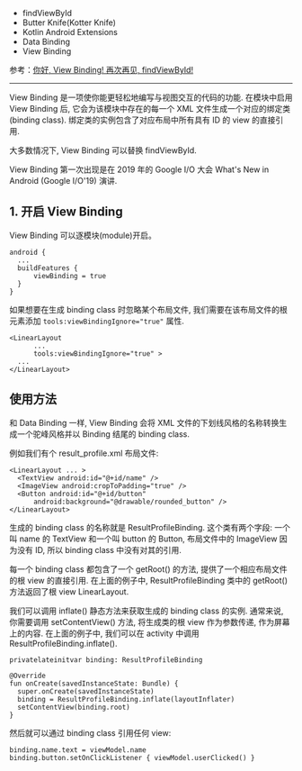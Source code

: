 
* findViewById
* Butter Knife(Kotter Knife)
* Kotlin Android Extensions
* Data Binding
* View Binding

参考：[你好, View Binding! 再次再见, findViewById!](https://mp.weixin.qq.com/s/iNBj1dYT5g5dE7oIaL5BBA)

---

View Binding 是一项使你能更轻松地编写与视图交互的代码的功能. 在模块中启用 View Binding 后, 它会为该模块中存在的每一个 XML 文件生成一个对应的绑定类(binding class). 绑定类的实例包含了对应布局中所有具有 ID 的 view 的直接引用.

大多数情况下, View Binding 可以替换 findViewById.

View Binding 第一次出现是在 2019 年的 Google I/O 大会 What's New in Android (Google I/O'19) 演讲.

## 1. 开启 View Binding

View Binding 可以逐模块(module)开启。

```
android {
  ...
  buildFeatures {
      viewBinding = true
  }
}
```

如果想要在生成 binding class 时忽略某个布局文件, 我们需要在该布局文件的根元素添加 `tools:viewBindingIgnore="true"` 属性.

```
<LinearLayout
      ...
      tools:viewBindingIgnore="true" >
  ...
</LinearLayout>
```

## 使用方法

和 Data Binding 一样, View Binding 会将 XML 文件的下划线风格的名称转换生成一个驼峰风格并以 Binding 结尾的 binding class.

例如我们有个 result_profile.xml 布局文件:

```
<LinearLayout ... >
  <TextView android:id="@+id/name" />
  <ImageView android:cropToPadding="true" />
  <Button android:id="@+id/button"
      android:background="@drawable/rounded_button" />
</LinearLayout>
```

生成的 binding class 的名称就是 ResultProfileBinding. 这个类有两个字段: 一个叫 name 的 TextView 和一个叫 button 的 Button, 布局文件中的 ImageView 因为没有 ID, 所以 binding class 中没有对其的引用.

每一个 binding class 都包含了一个 getRoot() 的方法, 提供了一个相应布局文件的根 view 的直接引用. 在上面的例子中, ResultProfileBinding 类中的 getRoot()方法返回了根 view LinearLayout.

我们可以调用 inflate() 静态方法来获取生成的 binding class 的实例. 通常来说, 你需要调用 setContentView() 方法, 将生成类的根 view 作为参数传递, 作为屏幕上的内容. 在上面的例子中, 我们可以在 activity 中调用 ResultProfileBinding.inflate().

```
privatelateinitvar binding: ResultProfileBinding

@Override
fun onCreate(savedInstanceState: Bundle) {
  super.onCreate(savedInstanceState)
  binding = ResultProfileBinding.inflate(layoutInflater)
  setContentView(binding.root)
}
```

然后就可以通过 binding class 引用任何 view:

```
binding.name.text = viewModel.name
binding.button.setOnClickListener { viewModel.userClicked() }
```
